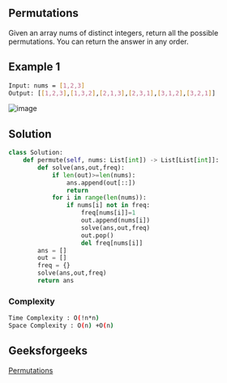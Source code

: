 ## Permutations
Given an array nums of distinct integers, return all the possible permutations. You can return the answer in any order.

## Example 1


```bash
Input: nums = [1,2,3]
Output: [[1,2,3],[1,3,2],[2,1,3],[2,3,1],[3,1,2],[3,2,1]]
```
![image](https://user-images.githubusercontent.com/94613732/210335601-059f442d-9820-4e10-9830-64ea49b45b8c.png)


## Solution  

```Python
class Solution:
    def permute(self, nums: List[int]) -> List[List[int]]:
        def solve(ans,out,freq):
            if len(out)>=len(nums):
                ans.append(out[::])
                return  
            for i in range(len(nums)):
                if nums[i] not in freq:
                    freq[nums[i]]=1
                    out.append(nums[i])
                    solve(ans,out,freq)
                    out.pop()
                    del freq[nums[i]]
        ans = []
        out = []
        freq = {}
        solve(ans,out,freq)
        return ans
```
### Complexity
 
```bash
Time Complexity : O(!n*n) 
Space Complexity : O(n) +O(n)
```

## Geeksforgeeks
[Permutations](https://leetcode.com/problems/permutations/description/)
